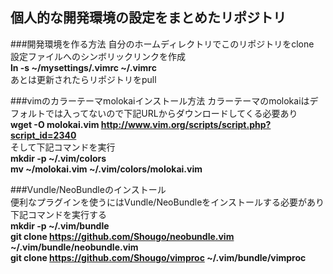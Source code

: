 ## 個人的な開発環境の設定をまとめたリポジトリ  

###開発環境を作る方法
自分のホームディレクトリでこのリポジトリをclone  
設定ファイルへのシンボリックリンクを作成  
**ln -s ~/mysettings/.vimrc ~/.vimrc**  
あとは更新されたらリポジトリをpull  
  
###vimのカラーテーマmolokaiインストール方法
カラーテーマのmolokaiはデフォルトでは入ってないので下記URLからダウンロードしてくる必要あり  
**wget -O molokai.vim http://www.vim.org/scripts/script.php?script_id=2340**  
そして下記コマンドを実行  
**mkdir -p ~/.vim/colors**  
**mv ~/molokai.vim ~/.vim/colors/molokai.vim**  
  
###Vundle/NeoBundleのインストール  
便利なプラグインを使うにはVundle/NeoBundleをインストールする必要があり  
下記コマンドを実行する  
**mkdir -p ~/.vim/bundle**  
**git clone https://github.com/Shougo/neobundle.vim ~/.vim/bundle/neobundle.vim**  
**git clone https://github.com/Shougo/vimproc ~/.vim/bundle/vimproc**  

